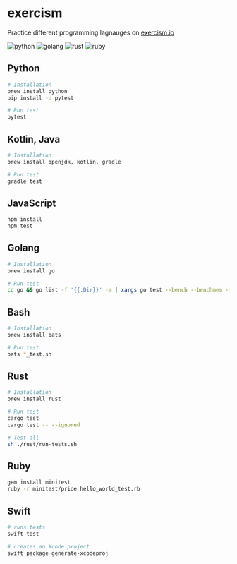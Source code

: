 # exercism

Practice different programming lagnauges on [exercism.io](https://exercism.io/)

![python](https://github.com/hanksudo/exercism/actions/workflows/python.yaml/badge.svg)
![golang](https://github.com/hanksudo/exercism/actions/workflows/golang.yaml/badge.svg)
![rust](https://github.com/hanksudo/exercism/actions/workflows/rust.yaml/badge.svg)
![ruby](https://github.com/hanksudo/exercism/actions/workflows/ruby.yaml/badge.svg)

## Python

```bash
# Installation
brew install python
pip install -U pytest

# Run test
pytest
```

## Kotlin, Java

```bash
# Installation
brew install openjdk, kotlin, gradle

# Run test
gradle test
```

## JavaScript

```bash
npm install
npm test
```

## Golang

```bash
# Installation
brew install go

# Run test
cd go && go list -f '{{.Dir}}' -m | xargs go test --bench --benchmem --cover
```

## Bash

```bash
# Installation
brew install bats

# Run test
bats *_test.sh
```

## Rust

```bash
# Installation
brew install rust

# Run test
cargo test
cargo test -- --ignored

# Test all
sh ./rust/run-tests.sh
```

## Ruby

```bash
gem install minitest
ruby -r minitest/pride hello_world_test.rb
```

## Swift

```bash
# runs tests 
swift test

# creates an Xcode project
swift package generate-xcodeproj
```

